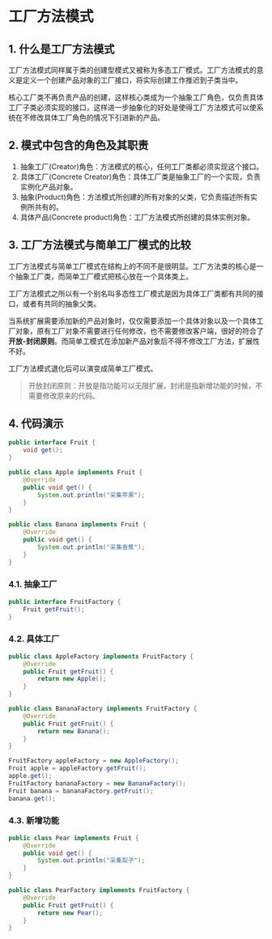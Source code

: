 # 工厂方法模式

## 1. 什么是工厂方法模式

工厂方法模式同样属于类的创建型模式又被称为多态工厂模式。工厂方法模式的意义是定义一个创建产品对象的工厂接口，将实际创建工作推迟到子类当中。

核心工厂类不再负责产品的创建，这样核心类成为一个抽象工厂角色，仅负责具体工厂子类必须实现的接口，这样进一步抽象化的好处是使得工厂方法模式可以使系统在不修改具体工厂角色的情况下引进新的产品。

## 2. 模式中包含的角色及其职责

1. 抽象工厂(Creator)角色：方法模式的核心，任何工厂类都必须实现这个接口。
2. 具体工厂(Concrete Creator)角色：具体工厂类是抽象工厂的一个实现，负责实例化产品对象。
3. 抽象(Product)角色：方法模式所创建的所有对象的父类，它负责描述所有实例所共有的。
4. 具体产品(Concrete product)角色：工厂方法模式所创建的具体实例对象。

## 3. 工厂方法模式与简单工厂模式的比较

工厂方法模式与简单工厂模式在结构上的不同不是很明显。工厂方法类的核心是一个抽象工厂类，而简单工厂模式把核心放在一个具体类上。

工厂方法模式之所以有一个别名叫多态性工厂模式是因为具体工厂类都有共同的接口，或者有共同的抽象父类。

当系统扩展需要添加新的产品对象时，仅仅需要添加一个具体对象以及一个具体工厂对象，原有工厂对象不需要进行任何修改，也不需要修改客户端，很好的符合了**开放-封闭原则**。而简单工模式在添加新产品对象后不得不修改工厂方法，扩展性不好。

工厂方法模式退化后可以演变成简单工厂模式。

> 开放封闭原则：开放是指功能可以无限扩展，封闭是指新增功能的时候，不需要修改原来的代码。

## 4. 代码演示

```java
public interface Fruit {
    void get();
}
```

```java
public class Apple implements Fruit {
    @Override
    public void get() {
        System.out.println("采集苹果");
    }
}
```

```java
public class Banana implements Fruit {
    @Override
    public void get() {
        System.out.println("采集香蕉");
    }
}
```

### 4.1. 抽象工厂

```java
public interface FruitFactory {
    Fruit getFruit();
}
```

### 4.2. 具体工厂

```java
public class AppleFactory implements FruitFactory {
    @Override
    public Fruit getFruit() {
        return new Apple();
    }
}
```

```java
public class BananaFactory implements FruitFactory {
    @Override
    public Fruit getFruit() {
        return new Banana();
    }
}
```

```java
FruitFactory appleFactory = new AppleFactory();
Fruit apple = appleFactory.getFruit();
apple.get();
FruitFactory bananaFactory = new BananaFactory();
Fruit banana = bananaFactory.getFruit();
banana.get();
```

### 4.3. 新增功能

```java
public class Pear implements Fruit {
    @Override
    public void get() {
        System.out.println("采集梨子");
    }
}
```

```java
public class PearFactory implements FruitFactory {
    @Override
    public Fruit getFruit() {
        return new Pear();
    }
}
```
